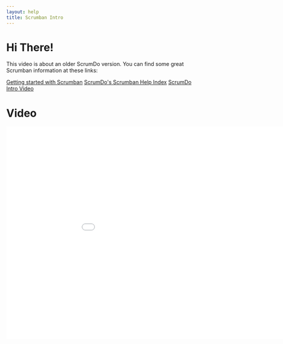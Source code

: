 ```yaml
---
layout: help
title: Scrumban Intro
---
```


# Hi There!

This video is about an older ScrumDo version.  You can find some great Scrumban information at these links:

[Getting started with Scrumban](http://help.scrumdo.com/2015/09/23/scrumban-getting-started.html)
[ScrumDo's Scrumban Help Index](http://help.scrumdo.com/help/scrumban.html)
[ScrumDo Intro Video](http://help.scrumdo.com/help/videointro.html)


# Video

<iframe src="//player.vimeo.com/video/87630468?byline=0&amp;portrait=0" width="1000" height="562" frameborder="0" ></iframe>
